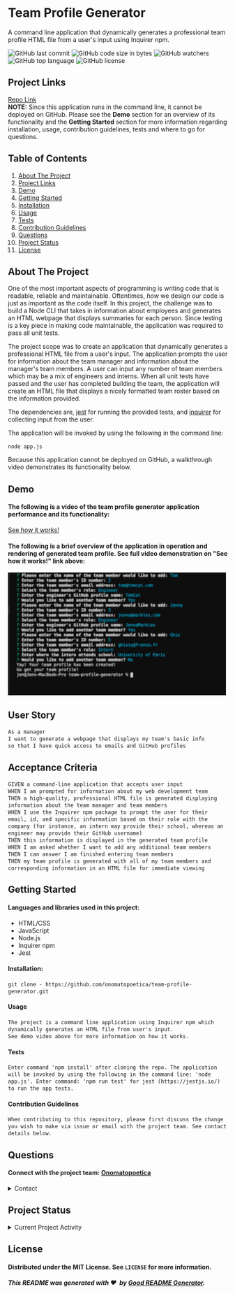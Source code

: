 # Team Profile Generator 
A command line application that dynamically generates a professional team profile HTML file from a user's input using Inquirer npm. 

![GitHub last commit](https://img.shields.io/github/last-commit/onomatopoetica/team-profile-generator)  ![GitHub code size in bytes](https://img.shields.io/github/languages/code-size/onomatopoetica/team-profile-generator)  ![GitHub watchers](https://img.shields.io/github/watchers/onomatopoetica/team-profile-generator?label=Watch&style=social)  ![GitHub top language](https://img.shields.io/github/languages/top/onomatopoetica/team-profile-generator)  ![GitHub license](https://img.shields.io/badge/license-MIT-blueviolet) <br> 
    
## Project Links
[Repo Link](https://github.com/onomatopoetica/team-profile-generator) <br>
**NOTE:** Since this application runs in the command line, it cannot be deployed on GitHub. Please see the **Demo** section for an overview of its functionality and the **Getting Started** section for more information regarding installation, usage, contribution guidelines, tests and where to go for questions.
    
## Table of Contents
1. [About The Project](#About-The-Project)
1. [Project Links](#Project-Links)
1. [Demo](#Demo)
1. [Getting Started](#Getting-Started)
1. [Installation](#Installation)
1. [Usage](#Usage)
1. [Tests](#Tests)
1. [Contribution Guidelines](#Contribution-Guidelines)
1. [Questions](#Questions)
1. [Project Status](#Project-Status)
1. [License](#License)
    
## About The Project

One of the most important aspects of programming is writing code that is readable, reliable and maintainable. Oftentimes, *how* we design our code is just as important as the code itself. In this project, the challenge was to build a Node CLI that takes in information about employees and generates an HTML webpage that displays summaries for each person. Since testing is a key piece in making code maintainable, the application was required to pass all unit tests.

The project scope was to create an application that dynamically generates a professional HTML file from a user's input. The application prompts the user for information about the team manager and information about the manager's team members. A user can input any number of team members which may be a mix of engineers and interns. When all unit tests have passed and the user has completed building the team, the application will create an HTML file that displays a nicely formatted team roster based on the information provided.

The dependencies are, [jest](https://jestjs.io/) for running the provided tests, and [inquirer](https://www.npmjs.com/package/inquirer) for collecting input from the user.

The application will be invoked by using the following in the command line:

```
node app.js
```
Because this application cannot be deployed on GitHub, a walkthrough video demonstrates its functionality below. 

## Demo

#### The following is a video of the team profile generator application performance and its functionality:

[See how it works!](https://drive.google.com/file/d/13plXCnBC-A0GcJcrp1zmYb16pvPKj6oj/view?usp=sharing)  

#### The following is a brief overview of the application in operation and rendering of generated team profile. See full video demonstration on "See how it works!" link above: 
    
<img src="https://github.com/onomatopoetica/team-profile-generator/blob/main/assets/team.GIF" alt="screenshot" title="app video" width="500" height="auto"> 
    
## User Story
```
As a manager
I want to generate a webpage that displays my team's basic info
so that I have quick access to emails and GitHub profiles
```

## Acceptance Criteria

```
GIVEN a command-line application that accepts user input
WHEN I am prompted for information about my web development team 
THEN a high-quality, professional HTML file is generated displaying information about the team manager and team members
WHEN I use the Inquirer npm package to prompt the user for their email, id, and specific information based on their role with the company (for instance, an intern may provide their school, whereas an engineer may provide their GitHub username)
THEN this information is displayed in the generated team profile
WHEN I am asked whether I want to add any additional team members
THEN I can answer I am finished entering team members
THEN my team profile is generated with all of my team members and corresponding information in an HTML file for immediate viewing
```

## Getting Started
    
#### Languages and libraries used in this project:
* HTML/CSS
* JavaScript 
* Node.js
* Inquirer npm
* Jest 
    
#### Installation: 
```  
git clone - https://github.com/onomatopoetica/team-profile-generator.git
```
#### Usage 
```
The project is a command line application using Inquirer npm which dynamically generates an HTML file from user's input. 
See demo video above for more information on how it works.
```
#### Tests
```
Enter command 'npm install' after cloning the repo. The application will be invoked by using the following in the command line: 'node app.js'. Enter command: 'npm run test' for jest (https://jestjs.io/) to run the app tests.
```    
#### Contribution Guidelines
```
When contributing to this repository, please first discuss the change you wish to make via issue or email with the project team. See contact details below.
```
## Questions 
#### Connect with the project team: [Onomatopoetica](https://github.com/onomatopoetica)
   
<details>
    <summary>Contact</summary>
    jendotb@gmail.com
</details>

## Project Status
<details>
    <summary>Current Project Activity</summary>
    Active
</details>
    
## License
#### Distributed under the MIT License. See `LICENSE` for more information.

##### This README was generated with :hearts:&nbsp; by [Good README Generator](https://github.com/onomatopoetica/Good-README-Generator).
